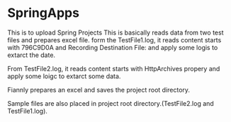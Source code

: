 # SpringApps
This is to upload Spring Projects
This is basically reads data from two test files and prepares excel file.
form the TestFile1.log, it reads content starts with 796C9D0A and Recording Destination File: and apply some logis to extarct the date.

From TestFile2.log, it reads content starts with HttpArchives propery and apply some loigc to extarct some data.

Fiannly prepares an excel and saves the project root directory.

Sample files are also placed in project root directory.(TestFile2.log and TestFile1.log).





